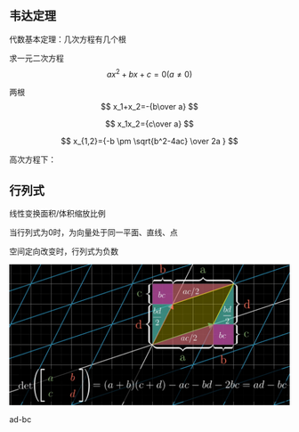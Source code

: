 ## 韦达定理

代数基本定理：几次方程有几个根

求一元二次方程
$$
ax^2+bx+c=0 (a\neq 0)
$$

两根
$$
x_1+x_2=-{b\over a}
$$

$$
x_1x_2={c\over a}
$$

$$
x_{1,2}={-b \pm \sqrt{b^2-4ac} \over 2a }
$$

高次方程下：



## 行列式

线性变换面积/体积缩放比例

当行列式为0时，为向量处于同一平面、直线、点 

空间定向改变时，行列式为负数

![image-20200302130934963](https://github.com/Robinpig/Note/raw/master/images/Mathematics/determinant.png)

ad-bc